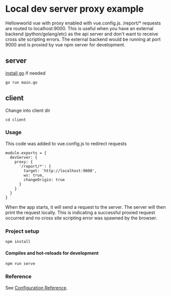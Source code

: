 # Local dev server proxy example

Hellowworld vue with proxy enabled with vue.config.js. /report/* requests are
routed to localhost:9000. This is useful when you have an external backend 
(python/golang/etc) as the api server and don't want to receive cross site
scripting errors. The external backend would be running at port 9000 and is
proxied by vue npm server for development. 

## server

[install go](https://golang.org/) if needed

```
go run main.go
```

## client

Change into client dir

```
cd client 
```

### Usage 

This code was added to vue.config.js to redirect requests 

```
module.exports = {
  devServer: {
    proxy: {
      '/report/*': {
        target: 'http://localhost:9000',
        ws: true,
        changeOrigin: true
      }
    }
  }
}
```

When the app starts, it will send a request to the server. The 
server will then print the request locally. This is indicating a 
successful proxied request occurred and no cross site scripting
error was spawned by the browser.

### Project setup
```
npm install
```

#### Compiles and hot-reloads for development
```
npm run serve
```

### Reference

See [Configuration Reference](https://cli.vuejs.org/config/).
